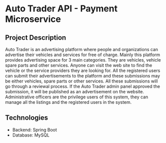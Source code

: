 # Auto Trader API - Payment Microservice

## Project Description
Auto Trader is an advertising platform where people and organizations can advertise their vehicles and services for free of charge. Mainly this platform provides advertising space for 3 main categories. They are vehicles, vehicle spare parts and other services. Anyone can visit the web site to find the vehicle or the service providers they are looking for.
All the registered users can submit their advertisements to the platform and these submissions may be either vehicles, spare parts or other services. All these submissions will go through a reviewal process. If the Auto Trader admin panel approved the submission, it will be published as an advertisement on the website. Administrative officers are the privilege users of this system, they can manage all the listings and the registered users in the system.

## Technologies
- Backend: Spring Boot
- Database: MySQL

